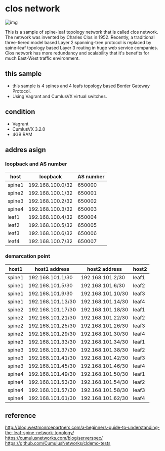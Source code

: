 # clos network
![img](http://blog.westmonroepartners.com/wp-content/uploads/2015/02/Leaf-Spine.jpg)

This is a sample of spine-leaf topology network that is called clos network. The network was invented by Charles Clos in 1952. Recently, a traditional three-tiered model based Layer 2 spanning-tree protocol is replaced by spine-leaf topology based Layer 3 routing in huge web service companies. Clos network has more redundancy and scalability that it's benefits for much East-West traffic environment. 

## this sample
* this sample is 4 spines and 4 leafs topology based Border Gateway Protocol.
* Using Vagrant and CumlusVX virtual switches. 

## condition
* Vagrant
* CumlusVX 3.2.0
* 4GB RAM

## addres asign
### loopback and AS number
| host    | loopback         | AS number |
|---------|------------------|-----------|
| spine1  | 192.168.100.0/32 | 650000    |
| spine2  | 192.168.100.1/32 | 650001    |
| spine3  | 192.168.100.2/32 | 650002    |
| spine4  | 192.168.100.3/32 | 650003    |
| leaf1   | 192.168.100.4/32 | 650004    |
| leaf2   | 192.168.100.5/32 | 650005    |
| leaf3   | 192.168.100.6/32 | 650006    |
| leaf4   | 192.168.100.7/32 | 650007    |

### demarcation point
| host1   | host1 address      | host2 address      | host2   |
|---------|--------------------|--------------------|---------|
| spine1  | 192.168.101.1/30   | 192.168.101.2/30   | leaf1   |
| spine1  | 192.168.101.5/30   | 192.168.101.6/30   | leaf2   |
| spine1  | 192.168.101.9/30   | 192.168.101.10/30  | leaf3   |
| spine1  | 192.168.101.13/30  | 192.168.101.14/30  | leaf4   |
| spine2  | 192.168.101.17/30  | 192.168.101.18/30  | leaf1   |
| spine2  | 192.168.101.21/30  | 192.168.101.22/30  | leaf2   |
| spine2  | 192.168.101.25/30  | 192.168.101.26/30  | leaf3   |
| spine2  | 192.168.101.29/30  | 192.168.101.30/30  | leaf4   |
| spine3  | 192.168.101.33/30  | 192.168.101.34/30  | leaf1   |
| spine3  | 192.168.101.37/30  | 192.168.101.38/30  | leaf2   |
| spine3  | 192.168.101.41/30  | 192.168.101.42/30  | leaf3   |
| spine3  | 192.168.101.45/30  | 192.168.101.46/30  | leaf4   |
| spine4  | 192.168.101.49/30  | 192.168.101.50/30  | leaf1   |
| spine4  | 192.168.101.53/30  | 192.168.101.54/30  | leaf2   |
| spine4  | 192.168.101.57/30  | 192.168.101.58/30  | leaf3   |
| spine4  | 192.168.101.61/30  | 192.168.101.62/30  | leaf4   |

## reference
http://blog.westmonroepartners.com/a-beginners-guide-to-understanding-the-leaf-spine-network-topology/
https://cumulusnetworks.com/blog/serverspec/
https://github.com/CumulusNetworks/cldemo-tests
